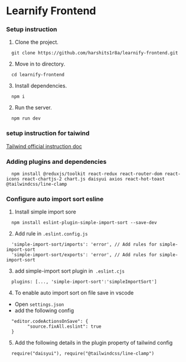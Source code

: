 # Learnify Frontend

### Setup instruction

1. Clone the project.

```
  git clone https://github.com/harshits1r8a/learnify-frontend.git

```

2. Move in to directory.

```
  cd learnify-frontend

```

3. Install dependencies.

```
  npm i

```

2. Run the server.

```
  npm run dev

```

### setup instruction for taiwind

[Tailwind official instruction doc](https://tailwindcss.com/docs/guides/vite)

### Adding plugins and dependencies

```
  npm install @reduxjs/toolkit react-redux react-router-dom react-icons react-chartjs-2 chart.js daisyui axios react-hot-toast @tailwindcss/line-clamp
```

### Configure auto import sort esline

1. Install simple import sore

```
  npm install eslint-plugin-simple-import-sort --save-dev
```

2. Add rule in `.eslint.config.js`
```
  'simple-import-sort/imports': 'error', // Add rules for simple-import-sort
  'simple-import-sort/exports': 'error', // Add rules for simple-import-sort
```
3. add simple-import sort plugin in` .eslint.cjs`
```
  plugins: [..., 'simple-import-sort':'simpleImportSort']
```
4. To enable auto import sort on file save in vscode
  - Open `settings.json`
  - add the following config
```
  "editor.codeActionsOnSave": {
        "source.fixAll.eslint": true
  } 
```   
5. Add the following details in the plugin property of tailwind config
```
  require("daisyui"), require("@tailwindcss/line-clamp")
```
